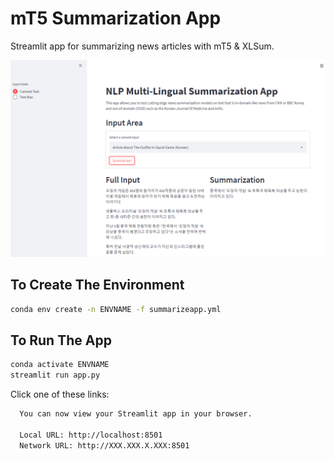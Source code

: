 # mT5 Summarization App
Streamlit app for summarizing news articles with mT5 &amp; XLSum.

![Screenshot of App](img/screenshot_main.PNG)

## To Create The Environment
```bash
conda env create -n ENVNAME -f summarizeapp.yml
```

## To Run The App
```bash
conda activate ENVNAME
streamlit run app.py
```
Click one of these links:
```bash
  You can now view your Streamlit app in your browser.

  Local URL: http://localhost:8501
  Network URL: http://XXX.XXX.X.XXX:8501
```

